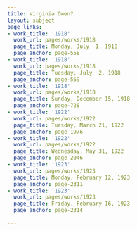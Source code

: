 ```yaml
---
title: Virginia Owen?
layout: subject
page_links:
- work_title: '1918'
  work_url: pages/works/1918
  page_title: Monday, July  1, 1918
  page_anchor: page-558
- work_title: '1918'
  work_url: pages/works/1918
  page_title: Tuesday, July  2, 1918
  page_anchor: page-559
- work_title: '1918'
  work_url: pages/works/1918
  page_title: Sunday, December 15, 1918
  page_anchor: page-728
- work_title: '1922'
  work_url: pages/works/1922
  page_title: Tuesday, March 21, 1922
  page_anchor: page-1976
- work_title: '1922'
  work_url: pages/works/1922
  page_title: Wednesday, May 31, 1922
  page_anchor: page-2046
- work_title: '1923'
  work_url: pages/works/1923
  page_title: Monday, February 12, 1923
  page_anchor: page-2311
- work_title: '1923'
  work_url: pages/works/1923
  page_title: Friday, February 16, 1923
  page_anchor: page-2314

---
```

